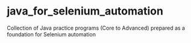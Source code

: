 # java_for_selenium_automation
Collection of Java practice programs (Core to Advanced) prepared as a foundation for Selenium automation
